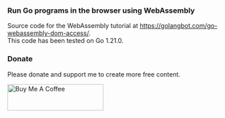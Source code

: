 ### Run Go programs in the browser using WebAssembly
Source code for the WebAssembly tutorial at https://golangbot.com/go-webassembly-dom-access/.  
This code has been tested on Go 1.21.0.


### Donate
Please donate and support me to create more free content.  

<a href="https://www.buymeacoffee.com/naveenr" target="_blank"><img src="https://cdn.buymeacoffee.com/buttons/v2/default-yellow.png" alt="Buy Me A Coffee" style="height: 60px !important;width: 217px !important;" ></a>
